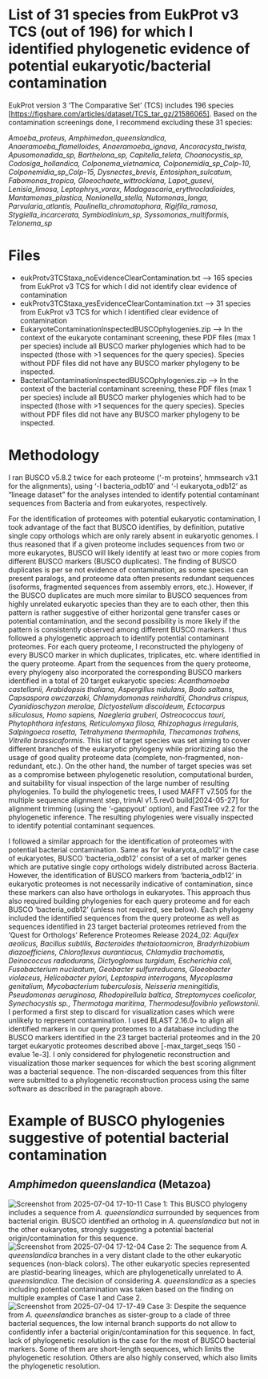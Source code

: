 # List of 31 species from EukProt v3 TCS (out of 196) for which I identified phylogenetic evidence of potential eukaryotic/bacterial contamination

EukProt version 3 ‘The Comparative Set’ (TCS) includes 196 species [https://figshare.com/articles/dataset/TCS_tar_gz/21586065]. Based on the contamination screenings done, I recommend excluding these 31 species:

_Amoeba_proteus, Amphimedon_queenslandica, Anaeramoeba_flamelloides, Anaeramoeba_ignava, Ancoracysta_twista, Apusomonadida_sp, Barthelona_sp, Capitella_teleta, Choanocystis_sp, Codosiga_hollandica, Colponema_vietnamica, Colponemidia_sp_Colp-10, Colponemidia_sp_Colp-15, Dysnectes_brevis, Entosiphon_sulcatum, Fabomonas_tropica, Gloeochaete_wittrockiana, Lapot_gusevi, Lenisia_limosa, Leptophrys_vorax, Madagascaria_erythrocladioides, Mantamonas_plastica, Nonionella_stella, Nutomonas_longa, Parvularia_atlantis, Paulinella_chromatophora, Rigifila_ramosa, Stygiella_incarcerata, Symbiodinium_sp, Syssomonas_multiformis, Telonema_sp_

# Files
* eukProtv3TCStaxa_noEvidenceClearContamination.txt --> 165 species from EukProt v3 TCS for which I did not identify clear evidence of contamination
* eukProtv3TCStaxa_yesEvidenceClearContamination.txt --> 31 species from EukProt v3 TCS for which I identified clear evidence of contamination
* EukaryoteContaminationInspectedBUSCOphylogenies.zip --> In the context of the eukaryote contaminant screening, these PDF files (max 1 per species) include all BUSCO marker phylogenies which had to be inspected (those with >1 sequences for the query species). Species without PDF files did not have any BUSCO marker phylogeny to be inspected.
* BacterialContaminationInspectedBUSCOphylogenies.zip --> In the context of the bacterial contaminant screening, these PDF files (max 1 per species) include all BUSCO marker phylogenies which had to be inspected (those with >1 sequences for the query species). Species without PDF files did not have any BUSCO marker phylogeny to be inspected.

# Methodology
I ran BUSCO v5.8.2 twice for each proteome (‘-m proteins’, hmmsearch v3.1 for the alignments), using ‘-l bacteria_odb10’ and ‘-l eukaryota_odb12’ as “lineage dataset” for the analyses intended to identify potential contaminant sequences from Bacteria and from eukaryotes, respectively.

For the identification of proteomes with potential eukaryotic contamination, I took advantage of the fact that BUSCO identifies, by definition, putative single copy orthologs which are only rarely absent in eukaryotic genomes. I thus reasoned that if a given proteome includes sequences from two or more eukaryotes, BUSCO will likely identify at least two or more copies from different BUSCO markers (BUSCO duplicates). The finding of BUSCO duplicates is per se not evidence of contamination, as some species can present paralogs, and proteome data often presents redundant sequences (isoforms, fragmented sequences from assembly errors, etc.). However, if the BUSCO duplicates are much more similar to BUSCO sequences from highly unrelated eukaryotic species than they are to each other, then this pattern is rather suggestive of either horizontal gene transfer cases or potential contamination, and the second possibility is more likely if the pattern is consistently observed among different BUSCO markers. I thus followed a phylogenetic approach to identify potential contaminant proteomes. For each query proteome, I reconstructed the phylogeny of every BUSCO marker in which duplicates, triplicates, etc. where identified in the query proteome. Apart from the sequences from the query proteome, every phylogeny also incorporated the corresponding BUSCO markers identified in a total of 20 target eukaryotic species: _Acanthamoeba castellanii, Arabidopsis thaliana, Aspergillus nidulans, Bodo saltans, Capsaspora owczarzaki, Chlamydomonas reinhardtii, Chondrus crispus, Cyanidioschyzon merolae, Dictyostelium discoideum, Ectocarpus siliculosus, Homo sapiens, Naegleria gruberi, Ostreococcus tauri, Phytophthora infestans, Reticulomyxa filosa, Rhizophagus irregularis, Salpingoeca rosetta, Tetrahymena thermophila, Thecamonas trahens, Vitrella brassicaformis_. This list of target species was set aiming to cover different branches of the eukaryotic phylogeny while prioritizing also the usage of good quality proteome data (complete, non-fragmented, non-redundant, etc.). On the other hand, the number of target species was set as a compromise between phylogenetic resolution, computational burden, and suitability for visual inspection of the large number of resulting phylogenies. To build the phylogenetic trees, I used MAFFT v7.505 for the multiple sequence alignment step, trimAl v1.5.rev0 build[2024-05-27] for alignment trimming (using the ‘-gappyout’ option), and FastTree v2.2 for the phylogenetic inference. The resulting phylogenies were visually inspected to identify potential contaminant sequences.

I followed a similar approach for the identification of proteomes with potential bacterial contamination. Same as for ‘eukaryota_odb12’ in the case of eukaryotes, BUSCO ‘bacteria_odb12’ consist of a set of marker genes which are putative single copy orthologs widely distributed across Bacteria. However, the identification of BUSCO markers from ‘bacteria_odb12’ in eukaryotic proteomes is not necessarily indicative of contamination, since these markers can also have orthologs in eukaryotes. This approach thus also required building phylogenies for each query proteome and for each BUSCO ‘bacteria_odb12’ (unless not required, see below). Each phylogeny included the identified sequences from the query proteome as well as sequences identified in 23 target bacterial proteomes retrieved from the ‘Quest for Orthologs’ Reference Proteomes Release 2024_02: _Aquifex aeolicus, Bacillus subtilis, Bacteroides thetaiotaomicron, Bradyrhizobium diazoefficiens, Chloroflexus aurantiacus, Chlamydia trachomatis, Deinococcus radiodurans, Dictyoglomus turgidum, Escherichia coli, Fusobacterium nucleatum, Geobacter sulfurreducens, Gloeobacter violaceus, Helicobacter pylori, Leptospira interrogans, Mycoplasma genitalium, Mycobacterium tuberculosis, Neisseria meningitidis, Pseudomonas aeruginosa, Rhodopirellula baltica, Streptomyces coelicolor, Synechocystis sp., Thermotoga maritima, Thermodesulfovibrio yellowstonii_. I performed a first step to discard for visualization cases which were unlikely to represent contamination. I used BLAST 2.16.0+ to align all identified markers in our query proteomes to a database including the BUSCO markers identified in the 23 target bacterial proteomes and in the 20 target eukaryotic proteomes described above [-max_target_seqs 150 -evalue 1e-3]. I only considered for phylogenetic reconstruction and visualization those marker sequences for which the best scoring alignment was a bacterial sequence. The non-discarded sequences from this filter were submitted to a phylogenetic reconstruction process using the same software as described in the paragraph above.

# Example of BUSCO phylogenies suggestive of potential bacterial contamination
## _Amphimedon queenslandica_ (Metazoa)
![Screenshot from 2025-07-04 17-10-11](https://github.com/user-attachments/assets/f43f0a38-4319-407a-9280-986eca528414)
Case 1: This BUSCO phylogeny includes a sequence from _A. queenslandica_ surrounded by sequences from bacterial origin. BUSCO identified an ortholog in _A. queenslandica_ but not in the other eukaryotes, strongly suggesting a potential bacterial origin/contamination for this sequence.
![Screenshot from 2025-07-04 17-12-04](https://github.com/user-attachments/assets/b63c8124-e368-477b-8fed-2252f0784a91)
Case 2: The sequence from _A. queenslandica_ branches in a very distant clade to the other eukaryotic sequences (non-black colors). The other eukaryotic species represented are plastid-bearing lineages, which are phylogenetically unrelated to _A. queenslandica_. The decision of considering _A. queenslandica_ as a species including potential contamination was taken based on the finding on multiple examples of Case 1 and Case 2.
![Screenshot from 2025-07-04 17-17-49](https://github.com/user-attachments/assets/c2390552-6cb6-45d7-b610-4d394b16f3c1)
Case 3: Despite the sequence from _A. queenslandica_ branches as sister-group to a clade of three bacterial sequences, the low internal branch supports do not allow to confidently infer a bacterial origin/contamination for this sequence. In fact, lack of phylogenetic resolution is the case for the most of BUSCO bacterial markers. Some of them are short-length sequences, which limits the phylogenetic resolution. Others are also highly conserved, which also limits the phylogenetic resolution.




